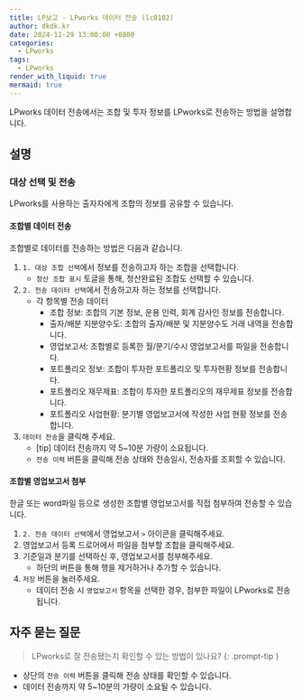```yaml
---
title: LP보고 - LPworks 데이터 전송 (lc0102)
author: dkdk.kr
date: 2024-11-29 13:00:00 +0800
categories:
  - LPworks
tags:
  - LPworks
render_with_liquid: true
mermaid: true
---
```


LPworks 데이터 전송에서는 조합 및 투자 정보를 LPworks로 전송하는 방법을 설명합니다.

## 설명

### 대상 선택 및 전송
LPworks를 사용하는 출자자에게 조합의 정보를 공유할 수 있습니다.

#### 조합별 데이터 전송
조합별로 데이터를 전송하는 방법은 다음과 같습니다.

1. `1. 대상 조합 선택`에서 정보를 전송하고자 하는 조합을 선택합니다.
	- `청산 조합 표시` 토글을 통해, 청산완료된 조합도 선택할 수 있습니다.
2. `2. 전송 데이터 선택`에서 전송하고자 하는 정보를 선택합니다.
	- 각 항목별 전송 데이터
		- 조합 정보: 조합의 기본 정보, 운용 인력, 회계 감사인 정보를 전송합니다.
		- 출자/배분 지분양수도: 조합의 출자/배분 및 지분양수도 거래 내역을 전송합니다.
		- 영업보고서: 조합별로 등록한 월/분기/수시 영업보고서를 파일을 전송합니다.
		- 포트폴리오 정보: 조합이 투자한 포트폴리오 및 투자현황 정보를 전송합니다.
		- 포트폴리오 재무제표: 조합이 투자한 포트폴리오의 재무제표 정보를 전송합니다.
		- 포트폴리오 사업현황: 분기별 영업보고서에 작성한 사업 현황 정보를 전송합니다.
3. `데이터 전송`을 클릭해 주세요.
	- [tip] 데이터 전송까지 약 5~10분 가량이 소요됩니다.
	- `전송 이력` 버튼을 클릭해 전송 상태와 전송일시, 전송자를 조회할 수 있습니다.

#### 조합별 영업보고서 첨부
한글 또는 word파일 등으로 생성한 조합별 영업보고서를 직접 첨부하여 전송할 수 있습니다.

1. `2. 전송 데이터 선택`에서 영업보고서 `>` 아이콘을 클릭해주세요.
2. 영업보고서 등록 드로어에서 파일을 첨부할 조합을 클릭해주세요.
3. 기준일과 분기를 선택하신 후, 영업보고서를 첨부해주세요.
	- 하단의 버튼을 통해 행을 제거하거나 추가할 수 있습니다.
4. `저장` 버튼을 눌러주세요.
	- 데이터 전송 시 `영업보고서` 항목을 선택한 경우, 첨부한 파일이 LPworks로 전송됩니다.

## 자주 묻는 질문

> LPworks로 잘 전송됐는지 확인할 수 있는 방법이 있나요?
{: .prompt-tip }
- 상단의 `전송 이력` 버튼을 클릭해 전송 상태를 확인할 수 있습니다.
- 데이터 전송까지 약 5~10분의 가량이 소요될 수 있습니다.